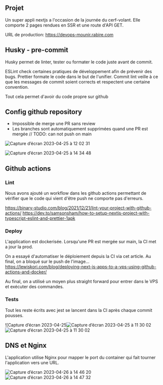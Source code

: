 ## Projet
Un super appli nextjs a l'occasion de la journée du cerf-volant. Elle comporte 2 pages rendues en SSR et une route d'API GET.

URL de production: https://devops-mounir.rabire.com

## Husky - pre-commit

Husky permet de linter, tester ou formater le code juste avant de commit.

ESLint check certaines pratiques de développement afin de prévenir des bugs.
Prettier formate le code dans le but de l'unifier.
Commit lint veille à ce que les messages de commit soient corrects et respectent une certaine convention.

Tout cela permet d'avoir du code propre sur github

## Config github repository
- Impossible de merge une PR sans review
- Les branches sont automatiquement supprimées quand une PR est mergée
// TODO: can not push on main

![Capture d’écran 2023-04-25 à 12 02 31](https://user-images.githubusercontent.com/49844846/234576937-c44f8654-a8ad-48da-97ae-34fce0110d72.png)

![Capture d’écran 2023-04-25 à 14 34 48](https://user-images.githubusercontent.com/49844846/234577206-f8d93adc-9f65-4b1b-851c-c5ea89b8a9cf.png)

## Github actions

### Lint

Nous avons ajouté un workflow dans les github actions permettant de vérifier que le code qui vient d'être push ne comporte pas d'erreurs.

https://binary-studio.com/blog/2021/12/21/lint-your-project-with-github-actions/
https://dev.to/samsonsham/how-to-setup-nextjs-project-with-typescript-eslint-and-prettier-1apk

### Deploy
L'application est dockerisée. Lorsqu'une PR est mergée sur main, la CI met a jour la prod.

On a essayé d'automatiser le déploiement depuis la CI via cet article. Au final, on a bloqué sur le push de l'image...
https://lewiskori.com/blog/deploying-next-js-apps-to-a-vps-using-github-actions-and-docker/

Au final, on a utilisé un moyen plus straight forward pour entrer dans le VPS et exécuter des commandes.

### Tests

Tout les reste écrits avec jest se lancent dans la CI après chaque commit pousses.

![Capture d’écran 2023-04-25![Capture d’écran 2023-04-25 à 11 30 02](https://user-images.githubusercontent.com/49844846/234576787-7153885d-9bb0-4d6e-b60e-d9bfad7600d7.png)
![Capture d’écran 2023-04-25 à 11 30 02](https://user-images.githubusercontent.com/49844846/234576860-de4ef03d-b18b-46c7-a54c-a7b3f8343310.png)


## DNS et Nginx

L'application utilise Nginx pour mapper le port du container qui fait tourner l'application vers une URL.

![Capture d’écran 2023-04-26 à 14 46 20](https://user-images.githubusercontent.com/49844846/234579117-a7ea4c2b-26f9-4cca-8453-70914e4e679d.png)
![Capture d’écran 2023-04-26 à 14 47 32](https://user-images.githubusercontent.com/49844846/234579296-d87898ef-6a3e-4785-8c47-1a3d5f23fa90.png)

